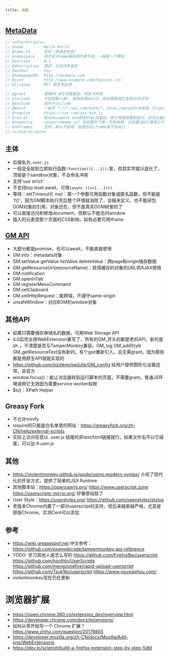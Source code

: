 ```yaml
---
title: 油猴
---
```


## [MetaData](https://wiki.greasespot.net/Metadata_Block)

```js
// ==UserScript==
// @name         Hello World
// @name:zh      你好（多语言信息）
// @namespace    用于区分name相同但作者不同，一般是一个网址
// @version      0.1
// @description  描述，也支持多语言
// @author       You
// @homepageURL  http://example.com
// @icon         http://www.example.com/favicon.ico
// @license      MIT 原生无此项

// @grant        使用GM API时需要加，可多次声明
// @include      不加则默认是*。推荐改用match，除非需要用它支持JS的正则
// @exclude      优先于include
// @match        一般写 *://*.xxx.com/path/*，对xxx.com/path也有效。https://open.chrome.360.cn/extension_dev/match_patterns.html
// @require      https://xxx.com/xxx.min.js
// @run-at       默认document-end即在html加载后、其它资源加载前执行。还可以是document-start或document-idle全部加载完，但只有end是保证可靠的，idle设计上当外部资源长时间加载时会在end处加载脚本。若确实在idle时触发，则不应使用window.onload，因为它已经触发过了
// @resource     resourceName url 在安装时下载一次到本地，之后通过API使用它不再需要下载
// @noframes     无参，默认不启用，启用后在iframe里不会执行
// ==/UserScript==
```

## 主体

* 后缀名为`.user.js`
* 一般会全放到立即执行函数`!function(){...}();`里，但其实早就沙盒化了，顶层是个sandbox对象，不会命名冲突
* 支持'use strict'
* 不支持top level await，可用`(async ()=>{...})()`
* 等待：setTimeout(f, ms)：第一个参数可用函数对象或匿名函数，但不能是 'f()'，因为GM脚本执行完后整个环境就消除了，会报未定义。也不能闭包DOM对象的引用，对象还在，但不是真实DOM树里的了
* 可以直接访问和修改document，但默认不能访问window
* 插入的元素受那个页面的CSS影响，如有必要可用iframe

## [GM API](https://wiki.greasespot.net/Greasemonkey_Manual:API)

* 大部分都是promise，也可以await，不能直接使用
* GM.info：metadata对象
* GM.setValue getValue listValue deleteValue：跨page和origin储存数据
* GM.getResourceUrl(resourceName)：获得缓存的对象的URL供AJAX使用
* GM.notification
* GM.openInTab
* GM.registerMenuCommand
* GM.setClipboard
* GM.xmlHttpRequest：能跨域，不遵守same-origin
* unsafeWindow：对应BOM的window对象

## 其他API

* 如果只需要储存单域名的数据，可用Web Storage API
* 4.0后完全用WebExtension重写了，所有的GM_开头的都是老的API，新的是`GM.`，不清楚是否与TamperMonkey兼容。GM_log GM_addStyle GM_getResourceText没有新的。有个gist重新引入，且无需grant，因为那些都是用原生API就能实现的
* https://github.com/sizzlemctwizzle/GM_config 给用户提供图形化设置选项，非官方
* window.focus()：能让浏览器转到运行脚本的页面，不需要grant。普通JS环境调用它无效因为需要service worker权限
* $x()：XPath Helper

## Greasy Fork

* 不允许minify
* require的只能是白名单里的网站：https://greasyfork.org/zh-CN/help/external-scripts
* 实际上访问任意以 .user.js 结尾的非text/html链接就行。如果文件名不以它结尾，可以加 #.user.js

## 其他

* https://violentmonkey.github.io/guide/using-modern-syntax/ 介绍了现代化的开发方式，提供了简单的JSX Runtime
* 其他脚本站：https://openuserjs.org/ https://www.userscript.zone https://userscripts-mirror.org/ 好像原站挂了
* User Style：https://userstyles.org/ https://github.com/openstyles/stylus
* 老版本Chrome内置了一部分userscript的支持，但后来越来越严格，尤其是原版Chrome。实测Cent可以添加

## 参考

* https://wiki.greasespot.net 中文参考：https://github.com/examplecode/tampermonkey-api-reference
* TODO: 学习其他人是怎么写的 https://github.com/FirefoxBar/userscript https://github.com/hoothin/UserScripts https://github.com/mengzonefire/rapid-upload-userscript https://github.com/Tsuk1ko/userscript https://www.youxiaohou.com/
* violentmonkey现在仍在更新

# 浏览器扩展

* https://open.chrome.360.cn/extension_dev/overview.html
* https://developer.chrome.com/docs/extensions/
* 如何从零开始写一个 Chrome 扩展？ https://www.zhihu.com/question/20179805
* https://developer.mozilla.org/zh-CN/docs/Mozilla/Add-ons/WebExtensions
* https://dev.to/scleriot/build-a-firefox-extension-step-by-step-5dbl
